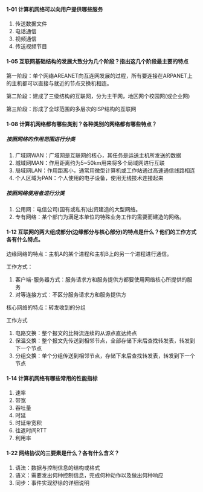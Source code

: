 #### 1-01 计算机网络可以向用户提供哪些服务

1.   传送数据文件
2.   电话通信
3.   视频通信
4.   传送视频节目

#### 1-05 互联网基础结构的发展大致分为几个阶段？指出这几个阶段最主要的特点

第一阶段：单个网络AREANET向互连网发展的过程，所有要连接在ARPANET上的主机都可以直接与就近的节点交换机相连。

第二阶段：建成了三级结构的互联网，分为主干网，地区网个校园网(或企业网)

第三阶段：形成了全球范围的多层次的ISP结构的互联网

#### 1-08 计算机网络都有哪些类别？各种类别的网络都有哪些特点？

##### 按照网络的作用范围进行分类

1.   广域网WAN：广域网是互联网的核心，其任务是运送主机所发送的数据
2.   城域网MAN：作用距离约为5\~50km用来将多个局域网进行互联
3.   局域网LAN：作用距离小，通常用微型计算机或工作站通过高速通信线路相连
4.   个人区域为PAN：个人使用的电子设备，使用无线技术连接起来

##### 按照网络使用者进行分类

1.   公用网：电信公司(国有或私有)出资建造的大型网络。
2.   专有网络：某个部门为满足本单位的特殊业务工作的需要而建造的网络。

#### 1-12 互联网的两大组成部分(边缘部分与核心部分)的特点是什么？他们的工作方式各有什么特点。

边缘网络的特点：主机A的某个进程和主机B上的另一个进程进行通信。

工作方式：

1.   客户端-服务器方式：服务请求方和服务提供方都要使用网络核心所提供的服务
2.   对等连接方式：不区分服务请求方和服务提供方

核心网络的特点：转发收到的分组

工作方式

1.   电路交换：整个报文的比特流连续的从源点直达终点
2.   保温交换：整个报文先传送到相邻节点，全部存储下来后查找转发表，转发到下一个节点
3.   分组交换：单个分组传送到相邻节点，存储下来后查找转发表，转发到下一个节点

#### 1-14 计算机网络有哪些常用的性能指标

1.   速率
2.   带宽
3.   吞吐量
4.   时延
5.   时延带宽积
6.   往返时间RTT
7.   利用率

#### 1-22 网络协议的三要素是什么？各有什么含义？

1.   语法：数据与控制信息的结构或格式
2.   语义：需要发出何种控制信息，完成何种动作以及做出何种响应
3.   同步：事件实现舒徐的详细说明

